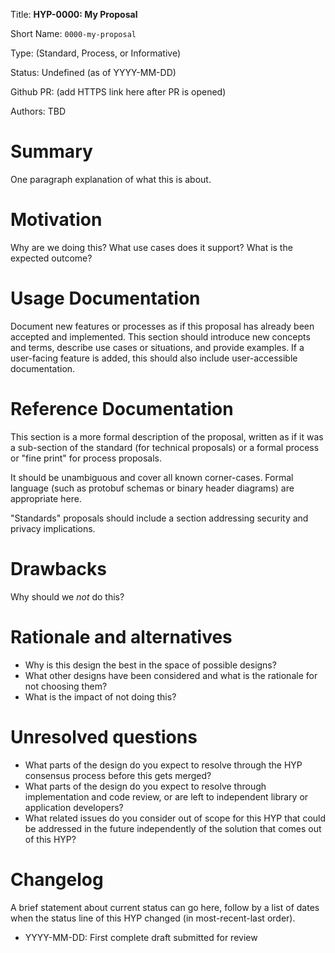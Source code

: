 Title: **HYP-0000: My Proposal**

Short Name: `0000-my-proposal`

Type: (Standard, Process, or Informative)

Status: Undefined (as of YYYY-MM-DD)

Github PR: (add HTTPS link here after PR is opened)

Authors: TBD


# Summary
[summary]: #summary

One paragraph explanation of what this is about.


# Motivation
[motivation]: #motivation

Why are we doing this? What use cases does it support? What is the expected outcome?


# Usage Documentation
[usage-documentation]: #usage-documentation

Document new features or processes as if this proposal has already been accepted and implemented. This section should introduce new concepts and terms, describe use cases or situations, and provide examples. If a user-facing feature is added, this should also include user-accessible documentation.


# Reference Documentation
[reference-documentation]: #reference-documentation

This section is a more formal description of the proposal, written as if it was a sub-section of the standard (for technical proposals) or a formal process or "fine print" for process proposals.

It should be unambiguous and cover all known corner-cases. Formal language (such as protobuf schemas or binary header diagrams) are appropriate here.

"Standards" proposals should include a section addressing security and privacy implications.


# Drawbacks
[drawbacks]: #drawbacks

Why should we *not* do this?


# Rationale and alternatives
[alternatives]: #alternatives

- Why is this design the best in the space of possible designs?
- What other designs have been considered and what is the rationale for not choosing them?
- What is the impact of not doing this?


# Unresolved questions
[unresolved]: #unresolved-questions

- What parts of the design do you expect to resolve through the HYP consensus process before this gets merged?
- What parts of the design do you expect to resolve through implementation and code review, or are left to independent library or application developers?
- What related issues do you consider out of scope for this HYP that could be addressed in the future independently of the solution that comes out of this HYP?


# Changelog
[changelog]: #changelog

A brief statement about current status can go here, follow by a list of dates
when the status line of this HYP changed (in most-recent-last order).

- YYYY-MM-DD: First complete draft submitted for review


